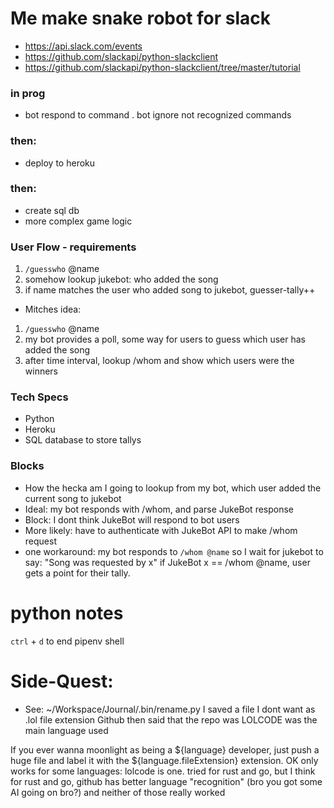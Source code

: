 # Me make snake robot for slack

- https://api.slack.com/events
- https://github.com/slackapi/python-slackclient
- https://github.com/slackapi/python-slackclient/tree/master/tutorial

### in prog
- bot respond to command
. bot ignore not recognized commands
### then:
- deploy to heroku
### then:
- create sql db
- more complex game logic

### User Flow - requirements
1. `/guesswho` @name
2. somehow lookup jukebot: who added the song
3. if name matches the user who added song to jukebot, guesser-tally++
- Mitches idea:
1. `/guesswho` @name
2. my bot provides a poll, some way for users to guess which user has added the song
3. after time interval, lookup /whom and show which users were the winners

### Tech Specs
- Python
- Heroku
- SQL database to store tallys

### Blocks
- How the hecka am I going to lookup from my bot, which user added the current song to jukebot
- Ideal: my bot responds with /whom, and parse JukeBot response
- Block: I dont think JukeBot will respond to bot users
- More likely: have to authenticate with JukeBot API to make /whom request
- one workaround: my bot responds to `/whom @name` so I wait for jukebot to say: "Song was requested by x" if JukeBot x == /whom @name, user gets a point for their tally.


# python notes
`ctrl` + `d` to end pipenv shell

# Side-Quest:
- See: ~/Workspace/Journal/.bin/rename.py
I saved a file I dont want as .lol file extension
Github then said that the repo was LOLCODE was the main language used

If you ever wanna moonlight as being a ${language} developer, just push a huge file and label it with the ${language.fileExtension} extension.
OK only works for some languages: lolcode is one.
tried for rust and go, but I think for rust and go, github has better language "recognition" (bro you got some AI going on bro?) and neither of those really worked